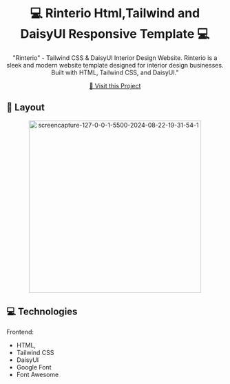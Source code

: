                   
 
<h1 align="center" style="font-weight: bold;">💻 Rinterio Html,Tailwind and DaisyUI Responsive Template 💻</h1>



<p align="center">"Rinterio"  - Tailwind CSS & DaisyUI Interior Design Website. Rinterio is a sleek and modern website template designed for interior design businesses. Built with HTML, Tailwind CSS, and DaisyUI."</p>

 <p align="center">
<a href="https://rehan606.github.io/Rinterio-Using-DaisyUI/">📱 Visit this Project</a>
</p> 

<h2 id="layout">🎨 Layout</h2>

<p align="center">
<img src="https://i.ibb.co/x8Q5r84/screencapture-127-0-0-1-5500-2024-08-22-19-31-54-1.png" alt="screencapture-127-0-0-1-5500-2024-08-22-19-31-54-1" border="0" width="400px">


</br>
 
<h2 id="technologies">💻 Technologies</h2>

Frontend: 
- HTML, 
- Tailwind CSS
- DaisyUI
- Google Font
- Font Awesome 
